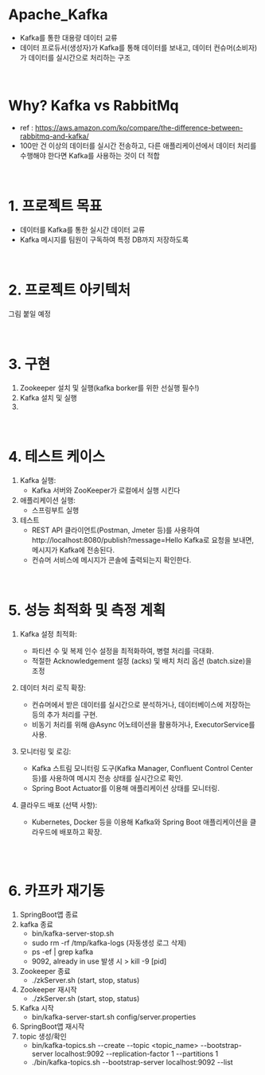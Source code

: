 <!-- 
- 카프카 :  https://resilient-923.tistory.com/402 
- 카프카 명령어(프로듀서 메시지 전송 후 컨슈머 메시지 get, 그룹생성, 토픽생성 등) : https://velog.io/@taehodot/SpringBoot-%EC%B9%B4%ED%94%84%EC%B9%B4%EC%99%80-%EC%8A%A4%ED%94%84%EB%A7%81%EB%B6%80%ED%8A%B8-%EC%97%B0%EB%8F%99
-->
# Apache_Kafka
- Kafka를 통한 대용량 데이터 교류
- 데이터 프로듀서(생성자)가 Kafka를 통해 데이터를 보내고, 데이터 컨슈머(소비자)가 데이터를 실시간으로 처리하는 구조

<br/>

# Why? Kafka vs RabbitMq
- ref : https://aws.amazon.com/ko/compare/the-difference-between-rabbitmq-and-kafka/
- 100만 건 이상의 데이터를 실시간 전송하고, 다른 애플리케이션에서 데이터 처리를 수행해야 한다면 Kafka를 사용하는 것이 더 적합

<br/>

# 1. 프로젝트 목표
- 데이터를 Kafka를 통한 실시간 데이터 교류
- Kafka 메시지를 팀원이 구독하여 특정 DB까지 저장하도록
  
<br/>

# 2. 프로젝트 아키텍처
그림 붙일 예정

<br/>

# 3. 구현
1. Zookeeper 설치 및 실행(kafka borker를 위한 선실행 필수!)
2. Kafka 설치 및 실행
3. 

<br/>

# 4. 테스트 케이스
1. Kafka 실행:
   - Kafka 서버와 ZooKeeper가 로컬에서 실행 시킨다
2. 애플리케이션 실행:
   - 스프링부트 실행
3. 테스트
   - REST API 클라이언트(Postman, Jmeter 등)를 사용하여 http://localhost:8080/publish?message=Hello Kafka로 요청을 보내면, 메시지가 Kafka에 전송된다.
   - 컨슈머 서비스에 메시지가 콘솔에 출력되는지 확인한다.
<br/>

# 5. 성능 최적화 및 측정 계획
1. Kafka 설정 최적화:
   - 파티션 수 및 복제 인수 설정을 최적화하여, 병렬 처리를 극대화.
   - 적절한 Acknowledgement 설정 (acks) 및 배치 처리 옵션 (batch.size)을 조정

2. 데이터 처리 로직 확장:
   - 컨슈머에서 받은 데이터를 실시간으로 분석하거나, 데이터베이스에 저장하는 등의 추가 처리를 구현.
   - 비동기 처리를 위해 @Async 어노테이션을 활용하거나, ExecutorService를 사용.

3. 모니터링 및 로깅:
   - Kafka 스트림 모니터링 도구(Kafka Manager, Confluent Control Center 등)를 사용하여 메시지 전송 상태를 실시간으로 확인.
   - Spring Boot Actuator를 이용해 애플리케이션 상태를 모니터링.

3. 클라우드 배포 (선택 사항):
   - Kubernetes, Docker 등을 이용해 Kafka와 Spring Boot 애플리케이션을 클라우드에 배포하고 확장.

<br/>
<br/>

# 6. 카프카 재기동
1. SpringBoot앱 종료
2. kafka 종료
   - bin/kafka-server-stop.sh
   - sudo rm -rf /tmp/kafka-logs (자동생성 로그 삭제)
   - ps -ef | grep kafka
   - 9092, already in use 발생 시 > kill -9 [pid]
3. Zookeeper 종료
   - ./zkServer.sh (start, stop, status)
4. Zookeeper 재시작
   - ./zkServer.sh (start, stop, status)
5. Kafka 시작
   - bin/kafka-server-start.sh config/server.properties
6. SpringBoot앱 재시작
7. topic 생성/확인
   - bin/kafka-topics.sh --create --topic <topic_name> --bootstrap-server localhost:9092 --replication-factor 1 --partitions 1
   - ./bin/kafka-topics.sh --bootstrap-server localhost:9092 --list
<br/>

<!-- 
css

Apache_kafka/
├── src/
│   ├── main/
│   │   ├── java/
│   │   │   └── com/
│   │   │       └── example/
│   │   │           └── apache_kafka/
│   │   │               ├── controller/
│   │   │               │   └── KafkaController.java
│   │   │               ├── service/
│   │   │               │   ├── KafkaProducerService.java
│   │   │               │   └── KafkaConsumerService.java
│   │   │               └── MyKafkaProjectApplication.java
│   │   └── resources/
│   │       ├── application.properties
│   │       └── logback-spring.xml (선택 사항: 로깅 설정 파일)
│   └── test/
│       └── java/
│           └── com/
│               └── example/
│                   └── mykafkaproject/
│                       └── MyKafkaProjectApplicationTests.java
├── build.gradle
└── settings.gradle

-->
